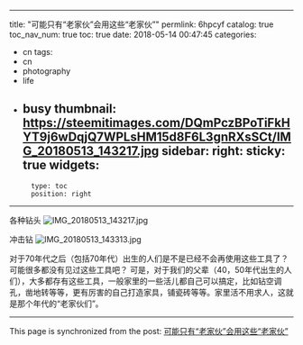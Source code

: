 
---
title: "可能只有“老家伙”会用这些“老家伙”"
permlink: 6hpcyf
catalog: true
toc_nav_num: true
toc: true
date: 2018-05-14 00:47:45
categories:
- cn
tags:
- cn
- photography
- life
- busy
thumbnail: https://steemitimages.com/DQmPczBPoTiFkHYT9j6wDqjQ7WPLsHM15d8F6L3gnRXsSCt/IMG_20180513_143217.jpg
sidebar:
    right:
        sticky: true
widgets:
    -
        type: toc
        position: right
---


各种钻头
![IMG_20180513_143217.jpg](https://steemitimages.com/DQmPczBPoTiFkHYT9j6wDqjQ7WPLsHM15d8F6L3gnRXsSCt/IMG_20180513_143217.jpg)

冲击钻
![IMG_20180513_143313.jpg](https://steemitimages.com/DQmTbVvrk1EiJCZNJhf12Mf5BnDE5PSdkj4HtfukDdhgtFD/IMG_20180513_143313.jpg)

对于70年代之后（包括70年代）出生的人们是不是已经不会再使用这些工具了？可能很多都没有见过这些工具吧？
可是，对于我们的父辈（40，50年代出生的人们），大多都存有这些工具，一般家里的一些活儿都自己可以搞定，比如钻空调孔，凿地转等等，更有厉害的自己打造家具，铺瓷砖等等。家里活不用求人，这就是那个年代的“老家伙们”。

- - -

This page is synchronized from the post: [可能只有“老家伙”会用这些“老家伙”](https://steemit.com/@andrewma/6hpcyf)
